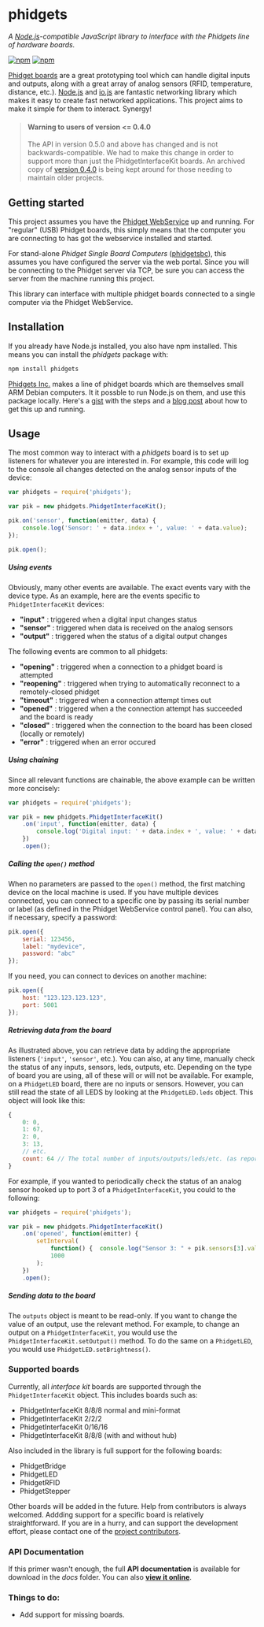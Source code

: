 # phidgets
_A [Node.js](http://www.nodejs.org/)-compatible JavaScript library to interface with the Phidgets line of hardware boards._

[![npm](https://img.shields.io/npm/v/phidgets.svg)](https://www.npmjs.com/package/phidgets)
[![npm](https://img.shields.io/npm/dt/phidgets.svg)](https://www.npmjs.com/package/phidgets)

[Phidget boards](http://www.phidgets.com/) are a great prototyping tool which can handle
digital inputs and outputs, along with a great array of analog sensors (RFID, temperature,
distance, etc.).  [Node.js](http://nodejs.org) and [io.js](http://iojs.org) are fantastic
networking library which makes it easy to create fast networked applications.  This
project aims to make it simple for them to interact. Synergy!

>#### Warning to users of version <= 0.4.0
>
>The API in version 0.5.0 and above has changed and is not backwards-compatible. We had to
>make this change in order to support more than just the PhidgetInterfaceKit boards. An
>archived copy of
> [version 0.4.0](https://github.com/evantahler/nodePhidgets/archive/v0.4.0.zip)
>is being kept around for those needing to maintain older projects.

## Getting started
This project assumes you have the
[Phidget WebService](http://www.phidgets.com/docs/Phidget_WebService) up and running.  For
"regular" (USB) Phidget boards, this simply means that the computer you are connecting to
has got the webservice installed and started.

For stand-alone *Phidget Single Board Computers*
([phidgetsbc](http://www.phidgets.com/products.php?category=21)), this assumes you have
configured the server via the web portal. Since you will be connecting to the Phidget
server via TCP, be sure you can access the server from the machine running this project.

This library can interface with multiple phidget boards connected to a single computer via
the Phidget WebService.

## Installation
If you already have Node.js installed, you also have npm installed. This means you can
install the *phidgets* package with:

```javascript
npm install phidgets
```

[Phidgets Inc.](http://www.phidgets.com) makes a line of phidget boards which are
themselves small ARM Debian computers. It it possble to run Node.js on them, and use this
package locally. Here's a [gist](https://gist.github.com/1574158) with the steps and a
[blog post](http://blog.evantahler.com/node-js-running-on-a-phidgets-sbc2-board) about how
to get this up and running.

## Usage

The most common way to interact with a *phidgets* board is to set up listeners for
whatever you are interested in. For example, this code will log to the console all changes
detected on the analog sensor inputs of the device:

```javascript
var phidgets = require('phidgets');

var pik = new phidgets.PhidgetInterfaceKit();

pik.on('sensor', function(emitter, data) {
    console.log('Sensor: ' + data.index + ', value: ' + data.value);
});

pik.open();
```
##### Using events

Obviously, many other events are available. The exact events vary with the device type. As
an example, here are the events specific to `PhidgetInterfaceKit` devices:

* **"input"** : triggered when a digital input changes status
* **"sensor"** : triggered when data is received on the analog sensors
* **"output"** : triggered when the status of a digital output changes

The following events are common to all phidgets: 

* **"opening"** : triggered when a connection to a phidget board is attempted
* **"reopening"** : triggered when trying to automatically reconnect to a remotely-closed
  phidget
* **"timeout"** : triggered when a connection attempt times out
* **"opened"** : triggered when a the connection attempt has succeeded and the board is
  ready
* **"closed"** : triggered when the connection to the board has been closed (locally or
  remotely)
* **"error"** : triggered when an error occured

##### Using chaining

Since all relevant functions are chainable, the above example can be written more
concisely:

```javascript
var phidgets = require('phidgets');

var pik = new phidgets.PhidgetInterfaceKit()
    .on('input', function(emitter, data) {
        console.log('Digital input: ' + data.index + ', value: ' + data.value);
    })
    .open();
```

##### Calling the `open()` method

When no parameters are passed to the `open()` method, the first matching device on the
local machine is used. If you have multiple devices connected, you can connect to a
specific one by passing its serial number or label (as defined in the Phidget WebService
control panel). You can also, if necessary, specify a password:

```javascript
pik.open({
    serial: 123456,
    label: "mydevice",
    password: "abc"
});
```

If you need, you can connect to devices on another machine:

```javascript
pik.open({
    host: "123.123.123.123",
    port: 5001
});
```
##### Retrieving data from the board

As illustrated above, you can retrieve data by adding the appropriate listeners
(`'input'`, `'sensor'`, etc.). You can also, at any time, manually check the status of any
inputs, sensors, leds, outputs, etc. Depending on the type of board you are using, all of these
will or will not be available. For example, on a `PhidgetLED` board, there are no inputs
or sensors. However, you can still read the state of all LEDS by looking at the
`PhidgetLED.leds` object. This object will look like this:

```javascript
{
    0: 0,
    1: 67,
    2: 0,
    3: 13,
    // etc.
    count: 64 // The total number of inputs/outputs/leds/etc. (as reported by the board)
}
```
For example, if you wanted to periodically check the status of an analog sensor hooked up
to port 3 of a `PhidgetInterfaceKit`, you could to the following:

```javascript
var phidgets = require('phidgets');

var pik = new phidgets.PhidgetInterfaceKit()
    .on('opened', function(emitter) {
        setInterval(
            function() {  console.log("Sensor 3: " + pik.sensors[3].value);  },
            1000
        );
    })
    .open();
```
##### Sending data to the board

The `outputs` object is meant to be read-only. If you want to change the value of an
output, use the relevant method. For example, to change an output on a
`PhidgetInterfaceKit`, you would use the `PhidgetInterfaceKit.setOutput()` method. To do
the same on a `PhidgetLED`, you would use `PhidgetLED.setBrightness()`.

### Supported boards

Currently, all *interface kit* boards are supported through the `PhidgetInterfaceKit`
object. This includes boards such as:

 * PhidgetInterfaceKit 8/8/8 normal and mini-format
 * PhidgetInterfaceKit 2/2/2
 * PhidgetInterfaceKit 0/16/16
 * PhidgetInterfaceKit 8/8/8 (with and without hub)

Also included in the library is full support for the following boards:

 * PhidgetBridge
 * PhidgetLED
 * PhidgetRFID
 * PhidgetStepper

Other boards will be added in the future. Help from contributors is always welcomed.
Addding support for a specific board is relatively straightforward. If you are in a hurry,
and can support the development effort, please contact one of the
[project contributors](https://github.com/evantahler/nodePhidgets/graphs/contributors).

### API Documentation

If this primer wasn't enough, the full **API documentation** is available for download in
the *docs* folder. You can also
**[view it online](http://cotejp.github.io/node-phidgets/)**.

### Things to do:
* Add support for missing boards.
